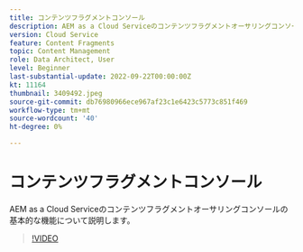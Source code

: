 ```yaml
---
title: コンテンツフラグメントコンソール
description: AEM as a Cloud Serviceのコンテンツフラグメントオーサリングコンソールの基本的な機能について説明します。
version: Cloud Service
feature: Content Fragments
topic: Content Management
role: Data Architect, User
level: Beginner
last-substantial-update: 2022-09-22T00:00:00Z
kt: 11164
thumbnail: 3409492.jpeg
source-git-commit: db76980966ece967af23c1e6423c5773c851f469
workflow-type: tm+mt
source-wordcount: '40'
ht-degree: 0%

---
```



# コンテンツフラグメントコンソール

AEM as a Cloud Serviceのコンテンツフラグメントオーサリングコンソールの基本的な機能について説明します。

>[!VIDEO](https://video.tv.adobe.com/v/3409492/?quality=12&learn=on)

